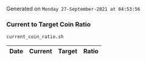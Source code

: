 Generated on `Monday 27-September-2021 at 04:53:56`

### Current to Target Coin Ratio
`current_coin_ratio.sh`

Date|Current|Target|Ratio
---|---|---|---
